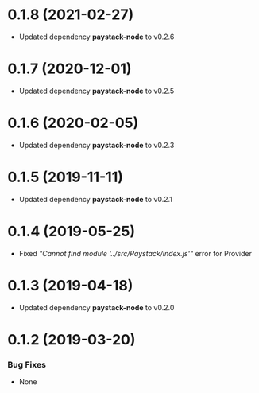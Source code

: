 <a name="0.1.8"></a>
# 0.1.8 (2021-02-27)

- Updated dependency **paystack-node** to v0.2.6

<a name="0.1.7"></a>
# 0.1.7 (2020-12-01)

- Updated dependency **paystack-node** to v0.2.5

<a name="0.1.6"></a>
# 0.1.6 (2020-02-05)

- Updated dependency **paystack-node** to v0.2.3

<a name="0.1.5"></a>
# 0.1.5 (2019-11-11)

- Updated dependency **paystack-node** to v0.2.1

<a name="0.1.4"></a>
# 0.1.4 (2019-05-25)

- Fixed _"Cannot find module '../src/Paystack/index.js'"_ error for Provider

<a name="0.1.3"></a>
# 0.1.3 (2019-04-18)

- Updated dependency **paystack-node** to v0.2.0

<a name="0.1.2"></a>
# 0.1.2 (2019-03-20)

### Bug Fixes
- None
